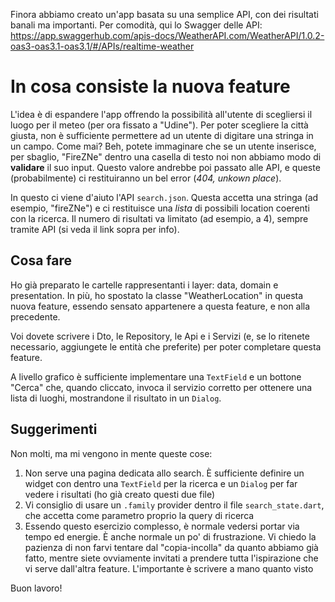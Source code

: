Finora abbiamo creato un'app basata su una semplice API, con dei risultati banali ma importanti.
Per comodità, qui lo Swagger delle API: https://app.swaggerhub.com/apis-docs/WeatherAPI.com/WeatherAPI/1.0.2-oas3-oas3.1-oas3.1/#/APIs/realtime-weather

# In cosa consiste la nuova feature

L'idea è di espandere l'app offrendo la possibilità all'utente di scegliersi il luogo per il meteo (per ora fissato a "Udine").
Per poter scegliere la città giusta, non è sufficiente permettere ad un utente di digitare una stringa in un campo. Come mai?
Beh, potete immaginare che se un utente inserisce, per sbaglio, "FireZNe" dentro una casella di testo  noi non abbiamo modo di **validare** il suo input.
Questo valore andrebbe poi passato alle API, e queste (probabilmente) ci restituiranno un bel error (_404, unkown place_).

In questo ci viene d'aiuto l'API `search.json`. Questa accetta una stringa (ad esempio, "fireZNe") e ci restituisce una _lista_ di possibili location coerenti con la ricerca. Il numero di risultati va limitato (ad esempio, a 4), sempre tramite API (si veda il link sopra per info).

## Cosa fare

Ho già preparato le cartelle rappresentanti i layer: data, domain e presentation.
In più, ho spostato la classe "WeatherLocation" in questa nuova feature, essendo sensato appartenere a questa feature, e non alla precedente.

Voi dovete scrivere i Dto, le Repository, le Api e i Servizi (e, se lo ritenete necessario, aggiungete le entità che preferite) per poter completare questa feature.

A livello grafico è sufficiente implementare una `TextField` e un bottone "Cerca" che, quando cliccato, invoca il servizio corretto per ottenere una lista di luoghi, mostrandone il risultato in un `Dialog`.

## Suggerimenti

Non molti, ma mi vengono in mente queste cose:
  1. Non serve una pagina dedicata allo search. È sufficiente definire un widget con dentro una `TextField` per la ricerca e un `Dialog` per far vedere i risultati (ho già creato questi due file)
  2. Vi consiglio di usare un `.family` provider dentro il file `search_state.dart`, che accetta come parametro proprio la query di ricerca
  3. Essendo questo esercizio complesso, è normale vedersi portar via tempo ed energie. È anche normale un po' di frustrazione. Vi chiedo la pazienza di non farvi tentare dal "copia-incolla" da quanto abbiamo già fatto, mentre siete ovviamente invitati a prendere tutta l'ispirazione che vi serve dall'altra feature. L'importante è scrivere a mano quanto visto


Buon lavoro!

